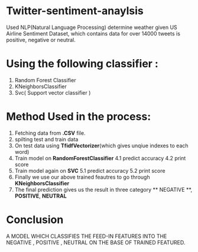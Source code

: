 # Twitter-sentiment-anaylsis 
[1.2]: http://i.imgur.com/wWzX9uB.png 
Used NLP(Natural Language Processing) determine weather given US Airline Sentiment Dataset, which contains data for over 14000 tweets is positive, negative or neutral.


# Using the following classifier :
1. Random Forest Classifier
2. KNeighborsClassifier
3. Svc( Support vector classifier )



# Method Used in the process:
1. Fetching data from **.CSV** file.
2. spilting test and train data
3. On test data using **TfidfVectorizer**(which gives unqiue indexes to each word)
4. Train model on **RandomForestClassifier** 
    4.1 predict accuracy 
    4.2 print score
5. Train model again on **SVC**
    5.1 predict accuracy
    5.2 print score
6. Finally we use our above trained feautres to go through **KNeighborsClassifier**
7. The final prediction gives us the result in three category 
    ** NEGATIVE **, **POSITIVE**, **NEUTRAL**
 
# Conclusion
  A MODEL WHICH CLASSIFIES THE FEED-IN FEATURES INTO THE NEGATIVE , POSITIVE , NEUTRAL
  ON THE BASE OF TRAINED FEATURED.
